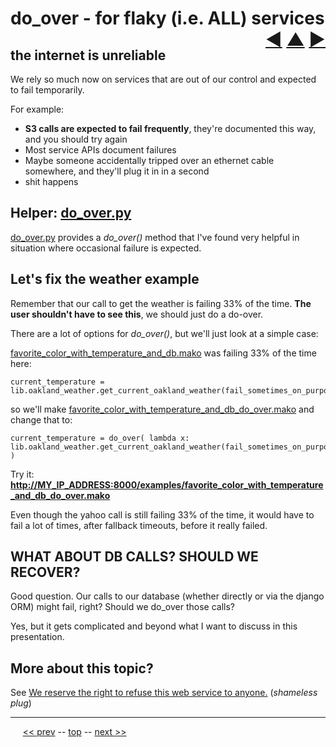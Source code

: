 do_over - for flaky (i.e. ALL) services <span style="float:right;">[&#x25C0;](24.md) [&#x25B2;](../README.md) [&#x25BA;](26.md)</span>
=========

## the internet is unreliable

We rely so much now on services that are out of our control and expected to fail temporarily.

For example:

* __S3 calls are expected to fail frequently__, they're documented this way, and you should try again
* Most service APIs document failures
* Maybe someone accidentally tripped over an ethernet cable somewhere, and they'll plug it in in a second
* shit happens

## Helper: [do_over.py](https://github.com/BrentNoorda/django_unusual/blob/master/lib/do_over.py)

[do_over.py](https://github.com/BrentNoorda/django_unusual/blob/master/lib/do_over.py) provides a _do_over()_ method that I've found very helpful in situation where occasional failure is expected.

## Let's fix the weather example

Remember that our call to get the weather is failing 33% of the time. __The user shouldn't have to see this__, we should just do a do-over.

There are a lot of options for _do_over()_, but we'll just look at a simple case:

[favorite_color_with_temperature_and_db.mako](https://github.com/BrentNoorda/django_unusual/blob/master/django_unusual/mako/examples/favorite_color_with_temperature_and_db.mako) was failing 33% of the time here:

    current_temperature = lib.oakland_weather.get_current_oakland_weather(fail_sometimes_on_purpose=True)

so we'll make [favorite_color_with_temperature_and_db_do_over.mako](https://github.com/BrentNoorda/django_unusual/blob/master/django_unusual/mako/examples/favorite_color_with_temperature_and_db_do_over.mako) and change that to:

    current_temperature = do_over( lambda x: lib.oakland_weather.get_current_oakland_weather(fail_sometimes_on_purpose=True) )

Try it: __[http://MY_IP_ADDRESS:8000/examples/favorite_color_with_temperature_and_db_do_over.mako](http://MY_IP_ADDRESS:8000/examples/favorite_color_with_temperature_and_db_do_over.mako)__

Even though the yahoo call is still failing 33% of the time, it would have to fail a lot of times, after fallback timeouts, before it really failed.

## WHAT ABOUT DB CALLS? SHOULD WE RECOVER?

Good question. Our calls to our database (whether directly or via the django ORM) might fail, right? Should we do_over those calls?

Yes, but it gets complicated and beyond what I want to discuss in this presentation.

## More about this topic?

See [We reserve the right to refuse this web service to anyone.](http://blog.problemssolvingproblems.com/2012/05/we-reserve-right-to-refuse-this-web.html) (*shameless plug*)

------

&nbsp;&nbsp;&nbsp;&nbsp; [&lt;&lt; prev](24.md) -- [top](../README.md) -- [next &gt;&gt;](26.md)